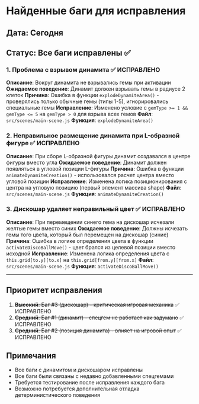 # Найденные баги для исправления

## Дата: Сегодня
## Статус: Все баги исправлены ✅

### 1. Проблема с взрывом динамита ✅ ИСПРАВЛЕНО
**Описание**: Вокруг динамита не взрывались гемы при активации
**Ожидаемое поведение**: Динамит должен взрывать гемы в радиусе 2 клеток
**Причина**: Ошибка в функции `explodeDynamiteArea()` - проверялись только обычные гемы (типы 1-5), игнорировались специальные гемы
**Исправление**: Изменено условие с `gemType >= 1 && gemType <= 5` на `gemType > 0` для взрыва всех гемов
**Файл**: `src/scenes/main-scene.js`
**Функция**: `explodeDynamiteArea()`

### 2. Неправильное размещение динамита при L-образной фигуре ✅ ИСПРАВЛЕНО
**Описание**: При сборе L-образной фигуры динамит создавался в центре фигуры вместо угла
**Ожидаемое поведение**: Динамит должен появляться в угловой позиции L-фигуры
**Причина**: Ошибка в функции `animateDynamiteCreation()` - использовался расчет центра вместо угловой позиции
**Исправление**: Изменена логика позиционирования с центра на угловую позицию (первый элемент массива shape)
**Файл**: `src/scenes/main-scene.js` 
**Функция**: `animateDynamiteCreation()`

### 3. Дискошар удаляет неправильный цвет ✅ ИСПРАВЛЕНО
**Описание**: При перемещении синего гема на дискошар исчезали желтые гемы вместо синих
**Ожидаемое поведение**: Должны исчезать гемы того цвета, который был перемещен на дискошар (синие)
**Причина**: Ошибка в логике определения цвета в функции `activateDiscoBallMove()` - цвет брался из целевой позиции вместо исходной
**Исправление**: Изменена логика определения цвета с `this.grid[to.y][to.x]` на `this.grid[from.y][from.x]`
**Файл**: `src/scenes/main-scene.js`
**Функция**: `activateDiscoBallMove()`

---

## Приоритет исправления
1. ~~**Высокий**: Баг #3 (дискошар) - критическая игровая механика~~ ✅ ИСПРАВЛЕНО
2. ~~**Средний**: Баг #1 (динамит) - спецгем не работает как задумано~~ ✅ ИСПРАВЛЕНО
3. ~~**Средний**: Баг #2 (позиция динамита) - влияет на игровой опыт~~ ✅ ИСПРАВЛЕНО

## Примечания
- Все баги с динамитом и дискошаром исправлены
- Все баги были связаны с недавно добавленными спецгемами
- Требуется тестирование после исправления каждого бага
- Возможно потребуется дополнительная отладка детерминистического поведения 